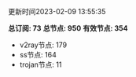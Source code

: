 更新时间2023-02-09 13:55:35

**总订阅: 73**
**总节点: 950**
**有效节点: 354**
- v2ray节点: 179
- ss节点: 164
- trojan节点: 11

